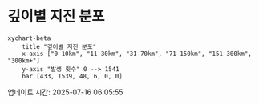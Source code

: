 # 깊이별 지진 분포

```mermaid
xychart-beta
    title "깊이별 지진 분포"
    x-axis ["0-10km", "11-30km", "31-70km", "71-150km", "151-300km", "300km+"]
    y-axis "발생 횟수" 0 --> 1541
    bar [433, 1539, 48, 6, 0, 0]
```

업데이트 시간: 2025-07-16 06:05:55
